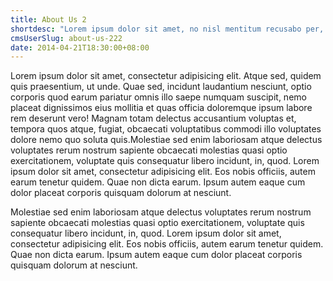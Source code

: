 ```yaml
---
title: About Us 2
shortdesc: "Lorem ipsum dolor sit amet, no nisl mentitum recusabo per, vim at blandit qualisque dissentiunt. Diam efficiantur conclusionemque ut has"
cmsUserSlug: about-us-222
date: 2014-04-21T18:30:00+08:00
---
```


Lorem ipsum dolor sit amet, consectetur adipisicing elit. Atque sed, quidem quis praesentium, ut unde. Quae sed, incidunt laudantium nesciunt, optio corporis quod earum pariatur omnis illo saepe numquam suscipit, nemo placeat dignissimos eius mollitia et quas officia doloremque ipsum labore rem deserunt vero! Magnam totam delectus accusantium voluptas et, tempora quos atque, fugiat, obcaecati voluptatibus commodi illo voluptates dolore nemo quo soluta quis.Molestiae sed enim laboriosam atque delectus voluptates rerum nostrum sapiente obcaecati molestias quasi optio exercitationem, voluptate quis consequatur libero incidunt, in, quod. Lorem ipsum dolor sit amet, consectetur adipisicing elit. Eos nobis officiis, autem earum tenetur quidem. Quae non dicta earum. Ipsum autem eaque cum dolor placeat corporis quisquam dolorum at nesciunt.

  Molestiae sed enim laboriosam atque delectus voluptates rerum nostrum sapiente obcaecati molestias quasi optio exercitationem, voluptate quis consequatur libero incidunt, in, quod. Lorem ipsum dolor sit amet, consectetur adipisicing elit. Eos nobis officiis, autem earum tenetur quidem. Quae non dicta earum. Ipsum autem eaque cum dolor placeat corporis quisquam dolorum at nesciunt.  

  